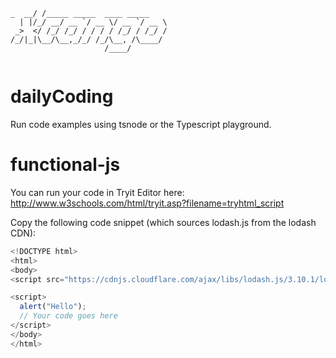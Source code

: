 ```
_  __/ /_____ _____  ____ _____ 
  | |/_/ __/ __ `/ __ \/ __ `/ __ \
 _>  </ /_/ /_/ / / / / /_/ / /_/ /
/_/|_|\__/\__,_/_/ /_/\__, /\____/ 
                     /____/      
                     
```                     
# dailyCoding

Run code examples using tsnode or the Typescript playground.

# functional-js

You can run your code in Tryit Editor here: http://www.w3schools.com/html/tryit.asp?filename=tryhtml_script

Copy the following code snippet (which sources lodash.js from the lodash CDN):

```javascript
<!DOCTYPE html>
<html>
<body>
<script src="https://cdnjs.cloudflare.com/ajax/libs/lodash.js/3.10.1/lodash.js"></script> 

<script>
  alert("Hello");
  // Your code goes here
</script>
</body>
</html>
```
